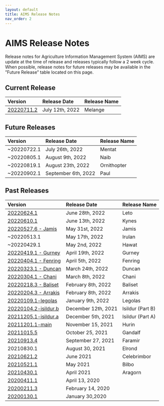```yaml
---
layout: default
title: AIMS Release Notes
nav_order: 2
---
```


# AIMS Release Notes

Release notes for Agriculture Information Management System (AIMS) are update at the time of release and releases typically follow a 2 week cycle. When possible, release notes for future releases may be available in the ”Future Release” table located on this page.

## Current Release

| Version | Release Date | Release Name | 
|:------------- |:-------------|:-------------|
| [20220711.2](20220711.2%20-%20Melange) | July 12th, 2022 | Melange |


## Future Releases

| Version | Release Date | Release Name | 
|:------------- |:-------------|:-------------|
| ~20220722.1 | July 26th, 2022 | Mentat |
| ~20220805.1 | August 9th, 2022 | Naib |
| ~20220819.1 | August 23th, 2022 | Ornithopter |
| ~20220902.1 | September 6th, 2022 | Paul |

## Past  Releases

| Version | Release Date | Release Name | 
|:------------- |:-------------|:-------------|
| [20220624.1](20220624.1%20-%20Leto) | June 28th, 2022 | Leto |
|[20220610.1](20220610.1%20-%20Kynes) | June 13th, 2022 | Kynes |
|[20220527.6 - Jamis](20220527.6%20-%20Jamis)|May 31st, 2022|Jamis|
| ~20220513.1 | May 17th, 2022 | Irulan |
| ~20220429.1 | May 2nd, 2022 | Hawat |
|[20220419.1 - Gurney](20220419.1%20-%20Gurney)|April 19th, 2022|Gurney|
|[20220404.1 - Fenring](20220404.1%20-%20Fenring)|April 5th, 2022|Fenring|
|[20220323.1 - Duncan](20220323.1%20-%20Duncan)|March 24th, 2022|Duncan|
|[20220304.1 - Chani](20220304.1%20-%20Chani)|March 8th, 2022|Chani|
|[20220218.3 - Baliset](20220218.3%20-%20Baliset)|February 8th, 2022|Baliset|
|[20220204.3 - Arrakis](20220204.3%20-%20Arrakis)| February 8th, 2022 | Arrakis |
|[20220109.1-legolas](https://kdainfotech.atlassian.net/wiki/spaces/KIP/pages/2270724097)|January 9th, 2022|Legolas|
|[20220104.2-isildur.b](https://kdainfotech.atlassian.net/wiki/spaces/KIP/pages/2268168193)|December 12th, 2021 |Isildur (Part B)|
|[20211205.1-isildur.a](https://kdainfotech.atlassian.net/wiki/spaces/KIP/pages/2267250694)|December 5th, 2021|Isildur (Part A)|
|[20211201.1-main](https://kdainfotech.atlassian.net/wiki/spaces/KIP/pages/2265939969)|November 15, 2021 |Hurin|
|[20211015.5](https://kdainfotech.atlassian.net/wiki/spaces/KIP/pages/2262761473)|October 25, 2021|Gandalf|
|[20210913.4](https://kdainfotech.atlassian.net/wiki/spaces/KIP/pages/2247000076)|September 27, 2021|Faramir|
|20210830.1|August 30, 2021|Elrond|
|[20210621.2](https://kdainfotech.atlassian.net/wiki/spaces/KIP/pages/2111963137)|June 2021|Celebrimbor|
|[20210521.1](https://kdainfotech.atlassian.net/wiki/spaces/KIP/pages/1993146387)|May 2021|Bilbo|
|[20210430.1](https://kdainfotech.atlassian.net/wiki/spaces/KIP/pages/1829601286)|April 2021|Aragorn|
|[20200411.1](https://kdainfotech.atlassian.net/wiki/spaces/KIP/pages/928874497)|April 13, 2020||
|[20200211.3](https://kdainfotech.atlassian.net/wiki/spaces/KIP/pages/813629468)|February 14, 2020||
|[20200130.1](https://kdainfotech.atlassian.net/wiki/spaces/KIP/pages/813596680)|January 30,2020||


